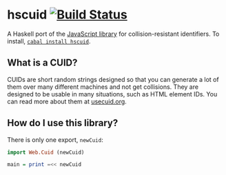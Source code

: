# hscuid [![Build Status](https://travis-ci.org/eightyeight/hscuid.svg?branch=master)](https://travis-ci.org/eightyeight/hscuid)

A Haskell port of the [JavaScript library][cuid] for collision-resistant identifiers.
To install, [`cabal install hscuid`][hscuid].

## What is a CUID?

CUIDs are short random strings designed so that you can generate a lot of them over many different machines and not get collisions.
They are designed to be usable in many situations, such as HTML element IDs.
You can read more about them at [usecuid.org][].

## How do I use this library?

There is only one export, `newCuid`:

```haskell
import Web.Cuid (newCuid)

main = print =<< newCuid
```

[cuid]: https://github.com/ericelliott/cuid
[hscuid]: http://hackage.haskell.org/package/hscuid
[usecuid.org]: https://usecuid.org
